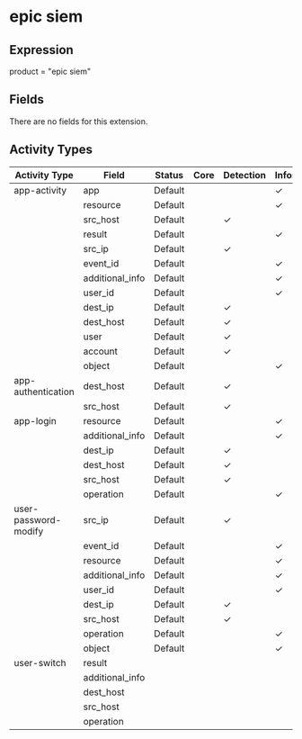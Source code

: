 epic siem
=========

Expression
----------

product = "epic siem"

Fields
------

There are no fields for this extension.

Activity Types
--------------

| Activity Type        | Field           | Status  | Core | Detection | Informational |
| -------------------- | --------------- | ------- | ---- | --------- | ------------- |
| app-activity         | app             | Default |      |           | &#10003;      |
|                      | resource        | Default |      |           | &#10003;      |
|                      | src_host        | Default |      | &#10003;  |               |
|                      | result          | Default |      |           | &#10003;      |
|                      | src_ip          | Default |      | &#10003;  |               |
|                      | event_id        | Default |      |           | &#10003;      |
|                      | additional_info | Default |      |           | &#10003;      |
|                      | user_id         | Default |      |           | &#10003;      |
|                      | dest_ip         | Default |      | &#10003;  |               |
|                      | dest_host       | Default |      | &#10003;  |               |
|                      | user            | Default |      | &#10003;  |               |
|                      | account         | Default |      | &#10003;  |               |
|                      | object          | Default |      |           | &#10003;      |
| app-authentication   | dest_host       | Default |      | &#10003;  |               |
|                      | src_host        | Default |      | &#10003;  |               |
| app-login            | resource        | Default |      |           | &#10003;      |
|                      | additional_info | Default |      |           | &#10003;      |
|                      | dest_ip         | Default |      | &#10003;  |               |
|                      | dest_host       | Default |      | &#10003;  |               |
|                      | src_host        | Default |      | &#10003;  |               |
|                      | operation       | Default |      |           | &#10003;      |
| user-password-modify | src_ip          | Default |      | &#10003;  |               |
|                      | event_id        | Default |      |           | &#10003;      |
|                      | resource        | Default |      |           | &#10003;      |
|                      | additional_info | Default |      |           | &#10003;      |
|                      | user_id         | Default |      |           | &#10003;      |
|                      | dest_ip         | Default |      | &#10003;  |               |
|                      | src_host        | Default |      | &#10003;  |               |
|                      | operation       | Default |      |           | &#10003;      |
|                      | object          | Default |      |           | &#10003;      |
| user-switch          | result          |         |      |           |               |
|                      | additional_info |         |      |           |               |
|                      | dest_host       |         |      |           |               |
|                      | src_host        |         |      |           |               |
|                      | operation       |         |      |           |               |

